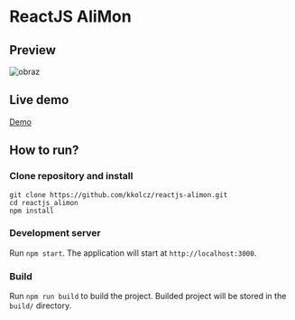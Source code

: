 # ReactJS AliMon

## Preview

![obraz](https://github.com/kkolcz/ReactJS_Projects-01-AliMon_v2/assets/76699027/84569550-a372-4b27-a866-e51e196c434e)

## Live demo

[Demo](https://alimon.netlify.app/)

## How to run?

### Clone repository and install

```
git clone https://github.com/kkolcz/reactjs-alimon.git
cd reactjs_alimon
npm install
```

### Development server

Run `npm start`.
The application will start at `http://localhost:3000`.

### Build

Run `npm run build` to build the project.
Builded project will be stored in the `build/` directory.

